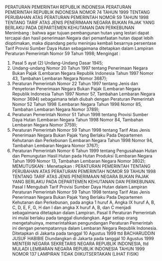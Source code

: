  PERATURAN PEMERINTAH REPUBLIK INDONESIA PERATURAN PEMERINTAH REPUBLIK INDONESIA NOMOR 74 TAHUN 1999 TENTANG PERUBAHAN ATAS PERATURAN PEMERINTAH NOMOR 59 TAHUN 1998 TENTANG TARIF ATAS JENIS PENERIMAAN NEGARA BUKAN PAJAK YANG BERLAKU PADA DEPARTEMEN KEHUTANAN DAN PERKEBUNAN
Menimbang :
 bahwa agar tujuan pembangunan hutan yang lestari dapat tercapai dan hasil penerimaan Negara dari pemanfaatan hutan dapat lebih dioptimakan, maka dipandang perlu meninjau kembali besarnya persentase Tarif Provisi Sumber Daya Hutan sebagaimana ditetapkan dalam Lampiran Peraturan Pemerintah Nomor 59 Tahun 1998;
Mengingat :

1. Pasal 5 ayat (2) Undang-Undang Dasar 1945;
2. Undang-undang Nomor 20 Tahun 1997 tentang Penerimaan Negara Bukan Pajak (Lembaran Negara Republik Indonesia Tahun 1997 Nomor 43, Tambahan Lembaran Negara Nomor 3687);
3. Peraturan Pemerintah Nomor 22 Tahun 1997 tentang Jenis dan Penyetoran Penerimaan Negara Bukan Pajak (Lembaran Negara Republik Indonesia Tahun 1997 Nomor 57, Tambahan Lembaran Negara Nomor 3694) sebagaimana telah diubah dengan Peraturan Pemerintah Nomor 52 Tahun 1998 (Lembaran Negara Tahun 1998 Nomor 85, Tambahan Lembaran Negara Nomor 3789);
4. Peraturan Pemerintah Nomor 51 Tahun 1998 tentang Provisi Sumber Daya Hutan (Lembaran Negara Tahun 1998 Nomor 84, Tambahan Lembaran Negara Nomor 3759);
5. Peraturan Pemerintah Nomor 59 Tahun 1998 tentang Tarif Atas Jenis Penerimaan Negara Bukan Pajak Yang Berlaku Pada Departemen Kehutanan dan Perkebunan (Lembaran Negara Tahun 1998 Nomor 94, Tambahan Lembaran Negara Nomor 3767);
6. Peraturan Pemerintah Nomor 6 Tahun 1999 tentang Pengusahaan Hutan dan Pemungutan Hasil Hutan pada Hutan Produksi (Lembaran Negara Tahun 1999 Nomor 13, Tambahan Lembaran Negara Nomor 3802);
MEMUTUSKAN :
 Menetapkan : PERATURAN PEMERINTAH TENTANG PERUBAHAN ATAS PERATURAN PEMERINTAH NOMOR 59 TAHUN 1998 TENTANG TARIF ATAS JENIS PENERIMAAN NEGARA BUKAN PAJAK YANG BERLAKU PADA DEPARTEMEN KEHUTANAN DAN PERKEBUNAN.
Pasal I
Mengubah Tarif Provisi Sumber Daya Hutan dalam Lampiran Peraturan Pemerintah Nomor 59 Tahun 1998 tentang Tarif Atas Jenis Penerimaan Negara Bukan Pajak Yang Berlaku Pada Departemen Kehutanan dan Perkebunan, pada angka 1 huruf A, Angka IX huruf A, B, C, D, E, F, G, H dan I dan angka X huruf A, B, dan C menjadi sebagaimana ditetapkan dalam Lampiran.
Pasal II
Peraturan Pemerintah ini mulai berlaku pada tanggal diundangkan.
Agar setiap orang mengetahuinya, memerintahkan pengundangan Peraturan Pemerintah ini dengan penempatannya dalam Lembaran Negara Republik Indonesia. Ditetapkan di Jakarta pada tanggal 10 Agustus 1999 ttd BACHARUDDIN JUSUF HABIBIE Diundangkan di Jakarta pada tanggal 10 Agustus 1999 MENTERI NEGARA SEKRETARIS NEGARA REPUBLIK INDONESIA, ttd MULADI LEMBARAN NEGARA REPUBLIK INDONESIA TAHUN 1999 NOMOR 137 LAMPIRAN TIDAK DIIKUTSERTAKAN (LIHAT FISIK)